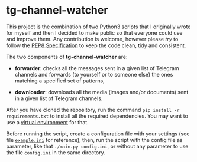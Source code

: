 # tg-channel-watcher

This project is the combination of two Python3 scripts that I originally
wrote for myself and then I decided to make public so that everyone could
use and improve them. Any contribution is welcome, however please _try_ to
follow the [PEP8 Specification](https://pep8.org) to keep the code clean,
tidy and consistent.

The two components of **tg-channel-watcher** are:

- **forwarder**: checks all the messages sent in a given list of Telegram
channels and forwards (to yourself or to someone else) the ones matching a
specified set of patterns,

- **downloader**: downloads all the media (images and/or documents) sent in
a given list of Telegram channels.

After you have cloned the repository, run the command
`pip install -r requirements.txt` to install all the required dependencies.
You may want to use a [virtual environment](http://bit.ly/1fhx5mq) for
that.

Before running the script, create a configuration file with your settings
(see file [`example.ini`](example.ini) for reference), then, run the script
with the config file as parameter, like that `./main.py config.ini`, or
without any parameter to use the file `config.ini` in the same directory.
